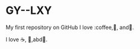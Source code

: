 # GY--LXY
My first repository on GitHub
I love :coffee,:pizza:, and:dancer:.

I love :coffee:, :pizza:,abd:dancer:.

